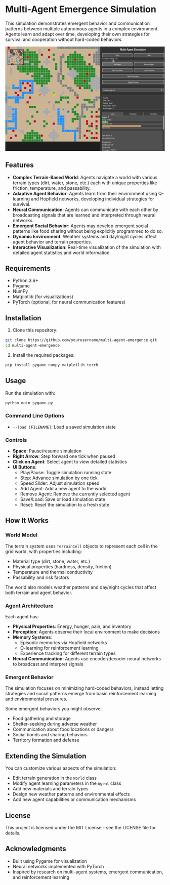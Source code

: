 # Multi-Agent Emergence Simulation

This simulation demonstrates emergent behavior and communication patterns between multiple autonomous agents in a complex environment. Agents learn and adapt over time, developing their own strategies for survival and cooperation without hard-coded behaviors.

![Simulation Screenshot](simulation-example-main.png)

## Features

- **Complex Terrain-Based World**: Agents navigate a world with various terrain types (dirt, water, stone, etc.) each with unique properties like friction, temperature, and passability.
- **Adaptive Agent Behavior**: Agents learn from their environment using Q-learning and Hopfield networks, developing individual strategies for survival.
- **Neural Communication**: Agents can communicate with each other by broadcasting signals that are learned and interpreted through neural networks.
- **Emergent Social Behavior**: Agents may develop emergent social patterns like food sharing without being explicitly programmed to do so.
- **Dynamic Environment**: Weather systems and day/night cycles affect agent behavior and terrain properties.
- **Interactive Visualization**: Real-time visualization of the simulation with detailed agent statistics and world information.

## Requirements

- Python 3.6+
- Pygame
- NumPy
- Matplotlib (for visualizations)
- PyTorch (optional, for neural communication features)

## Installation

1. Clone this repository:
```bash
git clone https://github.com/yourusername/multi-agent-emergence.git
cd multi-agent-emergence
```

2. Install the required packages:
```bash
pip install pygame numpy matplotlib torch
```

## Usage

Run the simulation with:

```bash
python main_pygame.py
```

### Command Line Options

- `--load [FILENAME]`: Load a saved simulation state

### Controls

- **Space**: Pause/resume simulation
- **Right Arrow**: Step forward one tick when paused
- **Click on Agent**: Select agent to view detailed statistics
- **UI Buttons**:
  - Play/Pause: Toggle simulation running state
  - Step: Advance simulation by one tick
  - Speed Slider: Adjust simulation speed
  - Add Agent: Add a new agent to the world
  - Remove Agent: Remove the currently selected agent
  - Save/Load: Save or load simulation state
  - Reset: Reset the simulation to a fresh state

## How It Works

### World Model

The terrain system uses `TerrainCell` objects to represent each cell in the grid world, with properties including:
- Material type (dirt, stone, water, etc.)
- Physical properties (hardness, density, friction)
- Temperature and thermal conductivity
- Passability and risk factors

The world also models weather patterns and day/night cycles that affect both terrain and agent behavior.

### Agent Architecture

Each agent has:
- **Physical Properties**: Energy, hunger, pain, and inventory
- **Perception**: Agents observe their local environment to make decisions
- **Memory Systems**:
  - Episodic memories via Hopfield networks
  - Q-learning for reinforcement learning
  - Experience tracking for different terrain types
- **Neural Communication**: Agents use encoder/decoder neural networks to broadcast and interpret signals

### Emergent Behavior

The simulation focuses on minimizing hard-coded behaviors, instead letting strategies and social patterns emerge from basic reinforcement learning and environmental pressures.

Some emergent behaviors you might observe:
- Food gathering and storage
- Shelter-seeking during adverse weather
- Communication about food locations or dangers
- Social bonds and sharing behaviors
- Territory formation and defense

## Extending the Simulation

You can customize various aspects of the simulation:
- Edit terrain generation in the `World` class
- Modify agent learning parameters in the `Agent` class
- Add new materials and terrain types
- Design new weather patterns and environmental effects
- Add new agent capabilities or communication mechanisms

## License

This project is licensed under the MIT License - see the LICENSE file for details.

## Acknowledgments

- Built using Pygame for visualization
- Neural networks implemented with PyTorch
- Inspired by research on multi-agent systems, emergent communication, and reinforcement learning
